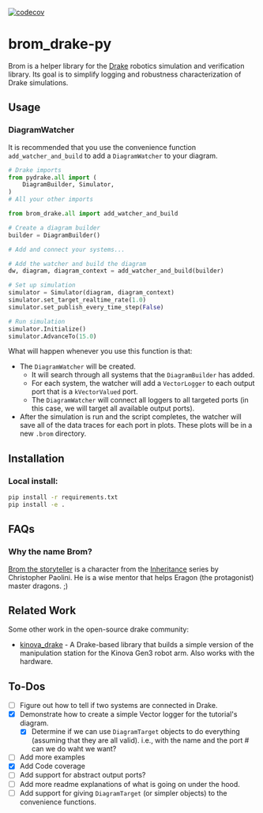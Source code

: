 [![codecov](https://codecov.io/gh/kwesiRutledge/brom_drake-py/graph/badge.svg?token=0TI5PV2HUD)](https://codecov.io/gh/kwesiRutledge/brom_drake-py)

# brom_drake-py
Brom is a helper library for the [Drake](https://drake.mit.edu/) robotics simulation and verification library.
Its goal is to simplify logging and robustness characterization
of Drake simulations. 

## Usage

### DiagramWatcher

It is recommended that you use the convenience function `add_watcher_and_build` to add a `DiagramWatcher` to your diagram.

```python
# Drake imports
from pydrake.all import (
    DiagramBuilder, Simulator,
)
# All your other imports

from brom_drake.all import add_watcher_and_build

# Create a diagram builder
builder = DiagramBuilder()

# Add and connect your systems...

# Add the watcher and build the diagram
dw, diagram, diagram_context = add_watcher_and_build(builder)

# Set up simulation
simulator = Simulator(diagram, diagram_context)
simulator.set_target_realtime_rate(1.0)
simulator.set_publish_every_time_step(False)

# Run simulation
simulator.Initialize()
simulator.AdvanceTo(15.0)

```


What will happen whenever you use this function is that:
- The `DiagramWatcher` will be created.
  - It will search through all systems that the `DiagramBuilder` has added.
  - For each system, the watcher will add a `VectorLogger` to each output port that is a `kVectorValued` port.
  - The `DiagramWatcher` will connect all loggers to all targeted ports (in this case, we will target all available output ports).
- After the simulation is run and the script completes, the watcher will save all of the data traces for each port in plots. These plots will be in a new `.brom` directory.

## Installation

### Local install:

```bash
pip install -r requirements.txt
pip install -e .
```

## FAQs

### Why the name Brom?

[Brom the storyteller](https://inheritance.fandom.com/wiki/Brom) is a character from the
[Inheritance](https://en.wikipedia.org/wiki/Eragon) series by Christopher Paolini.
He is a wise mentor that helps Eragon (the protagonist) master dragons. ;)

 

## Related Work

Some other work in the open-source drake community:
- [kinova_drake](https://github.com/vincekurtz/kinova_drake) - A Drake-based library that builds a 
  simple version of the manipulation station for the Kinova Gen3 robot arm.
  Also works with the hardware.

## To-Dos

- [ ] Figure out how to tell if two systems are connected in Drake.
- [x] Demonstrate how to create a simple Vector logger for the
  tutorial's diagram.
  - [x] Determine if we can use `DiagramTarget` objects to do everything (assuming that they are all valid). i.e., with the name and the port # can we do waht we want?
- [ ] Add more examples
- [x] Add Code coverage
- [ ] Add support for abstract output ports?
- [ ] Add more readme explanations of what is going on under the hood.
- [ ] Add support for giving `DiagramTarget` (or simpler objects) to the convenience functions. 